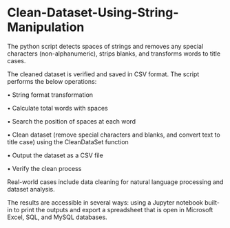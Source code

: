 # Clean-Dataset-Using-String-Manipulation
The python script detects spaces of strings and removes any special characters (non-alphanumeric), strips blanks, and transforms words to title cases. 

The cleaned dataset is verified and saved in CSV format. The script performs the below operations:

•	String format transformation

•	Calculate total words with spaces

•	Search the position of spaces at each word

•	Clean dataset (remove special characters and blanks, and convert text to title case) using the CleanDataSet function

•	Output the dataset as a CSV file

•	Verify the clean process 

Real-world cases include data cleaning for natural language processing and dataset analysis. 

The results are accessible in several ways: using a Jupyter notebook built-in to print the outputs and export a spreadsheet that is open in Microsoft Excel, SQL, and MySQL databases.

